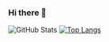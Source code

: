 ### Hi there 👋

<!--
**armanDark/armanDark** is a ✨ _special_ ✨ repository because its `README.md` (this file) appears on your GitHub profile.
-->

![GitHub Stats](https://github-readme-stats.vercel.app/api?username=armandark&theme=dracula)
[![Top Langs](https://github-readme-stats.vercel.app/api/top-langs/?username=sabovyan&layout=compact&theme=react)](https://github.com/sabovyan/github-readme-stats)
